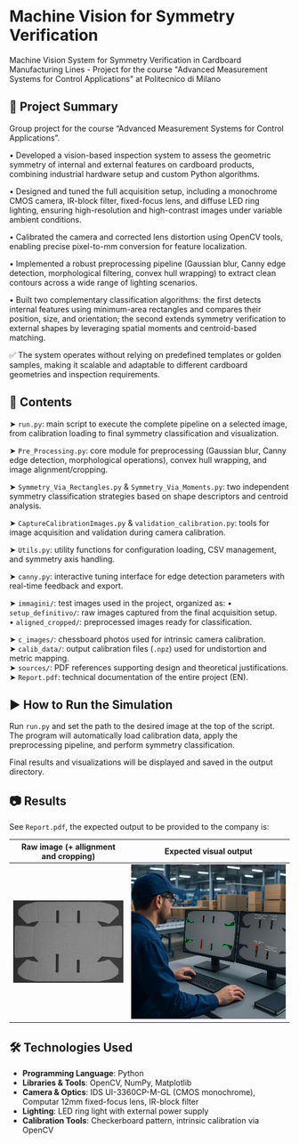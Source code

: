 # Machine Vision for Symmetry Verification
Machine Vision System for Symmetry Verification in Cardboard Manufacturing Lines - Project for the course "Advanced Measurement Systems for Control Applications" at Politecnico di Milano

 ## 🚀 Project Summary
Group project for the course “Advanced Measurement Systems for Control Applications”.

• Developed a vision-based inspection system to assess the geometric symmetry of internal and external features on cardboard products, combining industrial hardware setup and custom Python algorithms.

• Designed and tuned the full acquisition setup, including a monochrome CMOS camera, IR-block filter, fixed-focus lens, and diffuse LED ring lighting, ensuring high-resolution and high-contrast images under variable ambient conditions.

• Calibrated the camera and corrected lens distortion using OpenCV tools, enabling precise pixel-to-mm conversion for feature localization.

• Implemented a robust preprocessing pipeline (Gaussian blur, Canny edge detection, morphological filtering, convex hull wrapping) to extract clean contours across a wide range of lighting scenarios.

• Built two complementary classification algorithms: the first detects internal features using minimum-area rectangles and compares their position, size, and orientation; the second extends symmetry verification to external shapes by leveraging spatial moments and centroid-based matching.

✅ The system operates without relying on predefined templates or golden samples, making it scalable and adaptable to different cardboard geometries and inspection requirements.

## 📁 Contents

➤ `run.py`: main script to execute the complete pipeline on a selected image, from calibration loading to final symmetry classification and visualization.

➤ `Pre_Processing.py`: core module for preprocessing (Gaussian blur, Canny edge detection, morphological operations), convex hull wrapping, and image alignment/cropping.

➤ `Symmetry_Via_Rectangles.py` & `Symmetry_Via_Moments.py`: two independent symmetry classification strategies based on shape descriptors and centroid analysis.

➤ `CaptureCalibrationImages.py` & `validation_calibration.py`: tools for image acquisition and validation during camera calibration.

➤ `Utils.py`: utility functions for configuration loading, CSV management, and symmetry axis handling.

➤ `canny.py`: interactive tuning interface for edge detection parameters with real-time feedback and export.

➤ `immagini/`: test images used in the project, organized as:
   • `setup_definitivo/`: raw images captured from the final acquisition setup.  
   • `aligned_cropped/`: preprocessed images ready for classification.

➤ `c_images/`: chessboard photos used for intrinsic camera calibration.  
➤ `calib_data/`: output calibration files (`.npz`) used for undistortion and metric mapping.  
➤ `sources/`: PDF references supporting design and theoretical justifications.  
➤ `Report.pdf`: technical documentation of the entire project (EN).


## ▶️ How to Run the Simulation
Run `run.py` and set the path to the desired image at the top of the script. The program will automatically load calibration data, apply the preprocessing pipeline, and perform symmetry classification.  

Final results and visualizations will be displayed and saved in the output directory.

## 📷 Results  
See `Report.pdf`, the expected output to be provided to the company is:

| Raw image (+ allignment and cropping) | Expected visual output |
|--------------------------|------------------------|
| ![](Project/immagini/aligned_cropped/IMG_9_processed.png) | ![](Project/immagini/expected_result/result.png) |

## 🛠️ Technologies Used

- **Programming Language**: Python
- **Libraries & Tools**: OpenCV, NumPy, Matplotlib
- **Camera & Optics**: IDS UI-3360CP-M-GL (CMOS monochrome), Computar 12mm fixed-focus lens, IR-block filter  
- **Lighting**: LED ring light with external power supply  
- **Calibration Tools**: Checkerboard pattern, intrinsic calibration via OpenCV  


